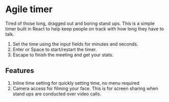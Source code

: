 # Agile timer

Tired of those long, dragged out and boring stand ups. This is a simple timer built in React to help keep people on track with how long they have to talk.

1. Set the time using the input fields for minutes and seconds.
2. Enter or Space to start/restart the timer.
3. Escape to finish the meeting and get your stats.

## Features

1. Inline time setting for quickly setting time, no menu required
2. Camera access for filming your face. This is for screen sharing when stand ups are conducted over video calls.